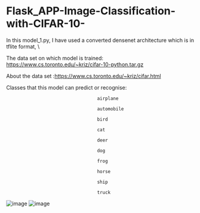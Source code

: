 # Flask_APP-Image-Classification-with-CIFAR-10-

In this model_1.py, I have used a converted densenet architecture which is in tflite format, \

The data set on which model is trained: https://www.cs.toronto.edu/~kriz/cifar-10-python.tar.gz

About the data set :https://www.cs.toronto.edu/~kriz/cifar.html

Classes that this model can predict or recognise: 

                                      airplane	
                                      
                                      automobile
                                      
                                      bird		
                                      
                                      cat			
                                      
                                      deer		
                                      
                                      dog			
                                      
                                      frog	
                                      
                                      horse			
                                      
                                      ship	
                                      
                                      truck


![image](https://user-images.githubusercontent.com/64769792/224474100-4b254b57-7bab-404f-a300-5a38f3be7ff9.png)
![image](https://user-images.githubusercontent.com/64769792/224474156-dc8f71f3-c1df-4686-9518-2efc8c78e9bb.png)
